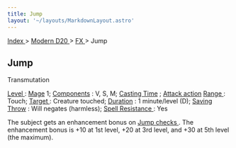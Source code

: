 ```yaml
---
title: Jump
layout: '~/layouts/MarkdownLayout.astro'
---
```


[ Index ](/) > [ Modern D20 ](/modern.d20.srd) > [ FX ](/modern.d20.srd/fx) > Jump

##  Jump

Transmutation

[ Level ](/modern.d20.srd/fx/level) : [ Mage](/modern.d20.srd/classes/advanced/mage) 1; [ Components](/modern.d20.srd/fx/components) : V, S, M; [ Casting Time](/modern.d20.srd/fx/casting.time) ; [ Attack action](/modern.d20.srd/combat/attack.actions) [ Range ](/modern.d20.srd/fx/range) :
Touch; [ Target ](/modern.d20.srd/fx/target) : Creature touched; [ Duration](/modern.d20.srd/fx/duration) : 1 minute/level (D); [ Saving Throw](/modern.d20.srd/basics/saving.throws) : Will negates (harmless); [ Spell Resistance ](/modern.d20.srd/special.abilities/spell.resistance) : Yes

The subject gets an enhancement bonus on [ Jump ](/modern.d20.srd/skills/jump)
[ checks ](/modern.d20.srd/skills/skill.basics.php#skill) . The enhancement
bonus is +10 at 1st level, +20 at 3rd level, and +30 at 5th level (the
maximum).

